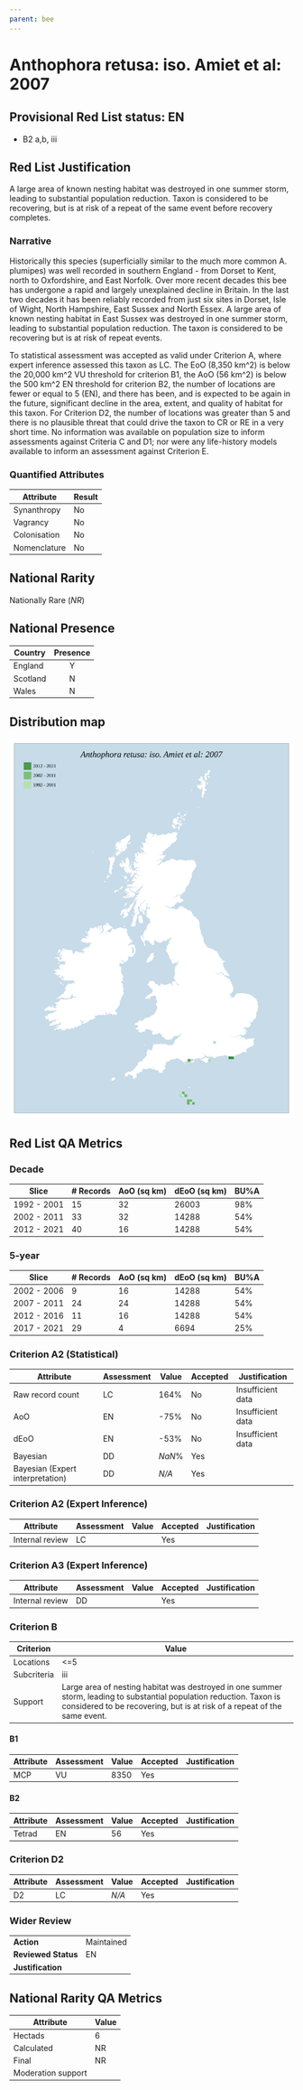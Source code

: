```yaml
---
parent: bee
---
```


# Anthophora retusa: iso. Amiet et al: 2007

## Provisional Red List status: EN
- B2 a,b, iii

## Red List Justification
A large area of known nesting habitat was destroyed in one summer storm, leading to substantial population reduction. Taxon is considered to be recovering, but is at risk of a repeat of the same event before recovery completes.
### Narrative
Historically this species (superficially similar to the much more common A. plumipes) was well recorded in southern England - from Dorset to Kent, north to Oxfordshire, and East Norfolk. Over more recent decades this bee has undergone a rapid and largely unexplained decline in Britain. In the last two decades it has been reliably recorded from just six sites in Dorset, Isle of Wight, North Hampshire, East Sussex and North Essex. A large area of known nesting habitat in East Sussex was destroyed in one summer storm, leading to substantial population reduction. The taxon is considered to be recovering but is at risk of repeat events.

To statistical assessment was accepted as valid under Criterion A, where expert inference assessed this taxon as LC. The EoO (8,350 km^2) is below the 20,000 km^2 VU threshold for criterion B1, the AoO (56 km^2) is below the 500 km^2 EN threshold for criterion B2, the number of locations are fewer or equal to 5 (EN), and there has been, and is expected to be again in the future, significant decline in the area, extent, and quality of habitat for this taxon. For Criterion D2, the number of locations was greater than 5 and there is no plausible threat that could drive the taxon to CR or RE in a very short time. No information was available on population size to inform assessments against Criteria C and D1; nor were any life-history models available to inform an assessment against Criterion E.
### Quantified Attributes
|Attribute|Result|
|---|---|
|Synanthropy|No|
|Vagrancy|No|
|Colonisation|No|
|Nomenclature|No|


## National Rarity
Nationally Rare (*NR*)

## National Presence
|Country|Presence
|---|:-:|
|England|Y|
|Scotland|N|
|Wales|N|


## Distribution map
![](../map/91.svg)

## Red List QA Metrics
### Decade
| Slice | # Records | AoO (sq km) | dEoO (sq km) |BU%A |
|---|---|---|---|---|
|1992 - 2001|15|32|26003|98%|
|2002 - 2011|33|32|14288|54%|
|2012 - 2021|40|16|14288|54%|
### 5-year
| Slice | # Records | AoO (sq km) | dEoO (sq km) |BU%A |
|---|---|---|---|---|
|2002 - 2006|9|16|14288|54%|
|2007 - 2011|24|24|14288|54%|
|2012 - 2016|11|16|14288|54%|
|2017 - 2021|29|4|6694|25%|
### Criterion A2 (Statistical)
|Attribute|Assessment|Value|Accepted|Justification
|---|---|---|---|---|
|Raw record count|LC|164%|No|Insufficient data|
|AoO|EN|-75%|No|Insufficient data|
|dEoO|EN|-53%|No|Insufficient data|
|Bayesian|DD|*NaN*%|Yes||
|Bayesian (Expert interpretation)|DD|*N/A*|Yes||
### Criterion A2 (Expert Inference)
|Attribute|Assessment|Value|Accepted|Justification
|---|---|---|---|---|
|Internal review|LC||Yes||
### Criterion A3 (Expert Inference)
|Attribute|Assessment|Value|Accepted|Justification
|---|---|---|---|---|
|Internal review|DD||Yes||
### Criterion B
|Criterion| Value|
|---|---|
|Locations|<=5|
|Subcriteria|iii|
|Support|Large area of nesting habitat was destroyed in one summer storm, leading to substantial population reduction. Taxon is considered to be recovering, but is at risk of a repeat of the same event.|
#### B1
|Attribute|Assessment|Value|Accepted|Justification
|---|---|---|---|---|
|MCP|VU|8350|Yes||
#### B2
|Attribute|Assessment|Value|Accepted|Justification
|---|---|---|---|---|
|Tetrad|EN|56|Yes||
### Criterion D2
|Attribute|Assessment|Value|Accepted|Justification
|---|---|---|---|---|
|D2|LC|*N/A*|Yes||
### Wider Review
|  |  |
|---|---|
|**Action**|Maintained|
|**Reviewed Status**|EN|
|**Justification**||


## National Rarity QA Metrics
|Attribute|Value|
|---|---|
|Hectads|6|
|Calculated|NR|
|Final|NR|
|Moderation support||


